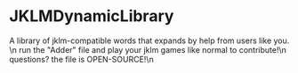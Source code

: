 # JKLMDynamicLibrary
A library of jklm-compatible words that expands by help from users like you. \n
run the "Adder" file and play your jklm games like normal to contribute!\n
questions? the file is OPEN-SOURCE!\n
